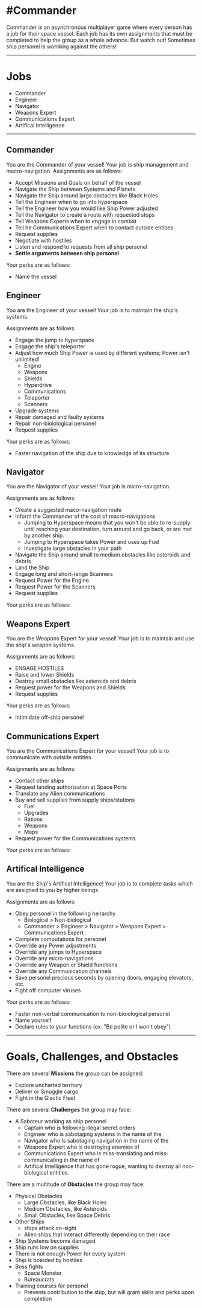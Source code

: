 #**Commander**
======

Commander is an asynchronous multiplayer game where every person has a job for their space vessel. Each job has its own assignments that must be completed to help the group as a whole advance. But watch out! Sometimes ship personel is worrking against the others!


------

# Jobs

- Commander
- Engineer
- Navigator
- Weapons Expert
- Communications Expert
- Artifical Intelligence

------

## Commander

You are the Commander of your vessel! Your job is ship management and macro-navigation. Assignments are as follows:
- Accept Missions and Goals on behalf of the vessel
- Navigate the Ship between Systems and Planets
- Navigate the Ship around large obstacles like Black Holes
- Tell the Engineer when to go into hyperspace
- Tell the Engineer how you would like Ship Power adjusted
- Tell the Navigator to create a route with requested stops
- Tell Weapons Experts when to engage in combat
- Tell he Communications Expert when to contact outside entities
- Request supplies
- Negotiate with hostiles
- Listen and respond to requests from all ship personel
- **Settle arguments between ship personel**

Your perks are as follows:
- Name the vessel
	
	
## Engineer

You are the Engineer of your vessel! Your job is to maintain the ship's systems.

Assignments are as follows:
- Engage the jump to hyperspace
- Engage the ship's teleporter
- Adjust how much Ship Power is used by different systems; Power isn't unlimited!
	- Engine
	- Weapons
	- Shields
	- Hyperdrive
	- Communications
	- Teleporter
	- Scanners
- Upgrade systems
- Repair damaged and faulty systems
- Repair non-bioiological personel
- Request supplies

Your perks are as follows:
- Faster navigation of the ship due to knowledge of its structure
	

## Navigator

You are the Navigator of your vessel! Your job is micro-navigation.

Assignments are as follows:
- Create a suggested maco-navigation route
- Inform the Commander of the cost of macro-navigations
	- Jumping to Hyperspace means that you won't be able to re-supply until reaching your destination, turn around and go back, or are met by another ship.
	- Jumping to Hyperspace takes Power and uses up Fuel
	- Investigate large obstacles in your path
- Navigate the Ship around small to medium obstacles like asteroids and debris
- Land the Ship
- Engage long and short-range Scanners
- Request Power for the Engine
- Request Power for the Scanners
- Request supplies

Your perks are as follows:


## Weapons Expert

You are the Weapons Expert for your vessel! Your job is to maintain and use the ship's weapon systems.

Assignments are as follows:
- ENGAGE HOSTILES
- Raise and lower Shields
- Destroy small obstacles like asteroids and debris
- Request power for the Weapons and Shields
- Request supplies

Your perks are as follows:
- Intimidate off-ship personel


## Communications Expert

You are the Communications Expert for your vessel! Your job is to communicate with outside entities.

Assignments are as follows:
- Contact other ships
- Request landing authorization at Space Ports
- Translate any Alien communications
- Buy and sell supplies from supply ships/stations
	- Fuel
	- Upgrades
	- Rations
	- Weapons
	- Maps
- Request power for the Communications systems

Your perks are as follows:


## Artifical Intelligence

You are the Ship's Artifical Intelligence! Your job is to complete tasks which are assigned to you by higher beings.

Assignments are as follows:
- Obey personel in the following heirarchy
	- Biological > Non-biological
	- Commander > Engineer > Navigator > Weapons Expert > Communications Expert
- Complete computations for personel
- Override any Power adjustments
- Override any jumps to Hyperspace
- Override any micro-navigations
- Override any Weapon or Shield functions
- Override any Communication channels
- Save personel precious seconds by opening doors, engaging elevators, etc.
- Fight off computer viruses

Your perks are as follows:
- Faster non-verbal communication to non-bioiological personel
- Name yourself
- Declare rules to your functions (ex. "Be polite or I won't obey")

------

# Goals, Challenges, and Obstacles

There are several **Missions** the group can be assigned:
- Explore uncharted territory
- Deliver or Smuggle cargo
- Fight in the Glactic Fleet

There are several **Challenges** the group may face:
- A Saboteur working as ship personel
	- Captain who is following illegal secret orders
	- Engineer who is sabotaging systems in the name of the <ENEMY GROUP NAME>
	- Navigator who is sabotaging navigation in the name of the <ENEMY GROUP NAME>
	- Weapons Expert who is destroying enemies of <ENEMY GROUP NAME HERE>
	- Communications Expert who is miss-translating and miss-communicating in the name of <ENEMY GROUP NAME>
	- Artifical Intelligence that has gone rogue, wanting to destroy all non-biological entities.

There are a multitude of **Obstacles** the group may face:
- Physical Obstacles
	- Large Obstacles, like Black Holes
	- Medium Obstacles, like Asteroids
	- Small Obstacles, like Space Debris
- Other Ships
	- <ENEMY GROUP NAME> ships attack on-sight
	- Alien ships that interact differently depending on their race
- Ship Systems become damaged
- Ship runs low on supplies
- There is not enough Power for every system
- Ship is boarded by hostiles
- Boss fights
	- Space Monster
	- Bureaucrats
- Training courses for personel
	- Prevents contribution to the ship, but will grant skills and perks upon completion
	


















